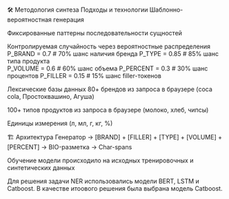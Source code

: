 🛠 Методология синтеза
Подходы и технологии
Шаблонно-вероятностная генерация

Фиксированные паттерны последовательности сущностей

Контролируемая случайность через вероятностные распределения
P_BRAND = 0.7      # 70% шанс наличия бренда
P_TYPE = 0.85      # 85% шанс типа продукта  
P_VOLUME = 0.6     # 60% шанс объема
P_PERCENT = 0.3    # 30% шанс процентов
P_FILLER = 0.15    # 15% шанс filler-токенов

Лексические базы данных
80+ брендов из запроса в браузере (coca cola, Простоквашино, Агуша)

100+ типов продуктов из запроса в браузере (молоко, хлеб, чипсы)

Единицы измерения (л, мл, г, кг, %)

🏗 Архитектура
Генератор → [BRAND] + [FILLER] + [TYPE] + [VOLUME] + [PERCENT] → BIO-разметка → Char-spans

Обучение модели происходило на исходных тренировочных и синтетических данных

Для решения задачи NER использовались модели BERT, LSTM и Catboost. В качестве итоового решения была выбрана модель Catboost.
